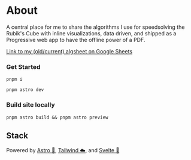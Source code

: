 # About
A central place for me to share the algorithms I use for speedsolving the Rubik's Cube with inline visualizations, data driven, and shipped as a Progressive web app to have the offline power of a PDF.

[Link to my (old/current) algsheet on Google Sheets](https://docs.google.com/spreadsheets/d/1L0iR5AyRh2sTWymHSD2MiTJXzl8IoxGzyuRgqEhttSs/edit#gid=1313953242)

### Get Started

```
pnpm i

pnpm astro dev
```

### Build site locally

```
pnpm astro build && pnpm astro preview
```

## Stack

Powered by [Astro 🚀](https://astro.build), [Tailwind ☁️](https://tailwindcss.com), and [Svelte 🦾](https://svelte.dev)

